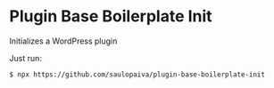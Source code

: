 # Plugin Base Boilerplate Init

Initializes a WordPress plugin

Just run:

    $ npx https://github.com/saulopaiva/plugin-base-boilerplate-init

